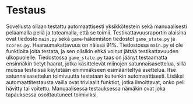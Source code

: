 Testaus
=======

Sovellusta ollaan testattu automaattisesti yksikkötestein
sekä manuaalisesti pelaamalla peliä ja toteamalla,
että se toimii.
Testikattavuusraportin alaisina ovat tiedosto `main.py`
sekä `game`-hakemiston tiedostot `game_state.py` ja `scores.py`.
Haaraumakattavuus on näissä 91%.
Tiedostossa `main.py` ei ole funktioita joita testata,
ja sen olisikin ehkä voinut jättää testikattavuuden ulkopuolelle.
Tiedostossa `game_state.py` taas on jäänyt testaamatta ensinnäkin tietyt haarat,
jotka käsittelevät miinojen satunnaisasettelua,
sillä muissa testeissä käytetään enimmäkseen esimääriteltyä asettelua.
Itse satunnaisasettelun toimivuutta testataan kuitenkin automaattisesti.
Lisäksi automaattitestausta vailla ovat triviaalit funktiot,
jotka ilmoittavat,
onko peli hävitty tai voitettu.
Manuaalisessa testauksessa nämäkin ovat joka tapauksessa osoittautuneet toimiviksi.

